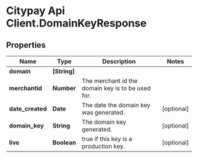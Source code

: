 # Citypay Api Client.DomainKeyResponse

## Properties

Name | Type | Description | Notes
------------ | ------------- | ------------- | -------------
**domain** | **[String]** |  | 
**merchantid** | **Number** | The merchant id the domain key is to be used for.  | 
**date_created** | **Date** | The date the domain key was generated.  | [optional] 
**domain_key** | **String** | The domain key generated.  | [optional] 
**live** | **Boolean** | true if this key is a production key.  | [optional] 


